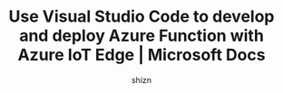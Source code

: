 ---
title: Use Visual Studio Code to develop and deploy Azure Function with Azure IoT Edge | Microsoft Docs
description: Use Visual Studio Code to develop and deploy Azure Function with Azure IoT Edge
services: iot-edge
keywords: 
author: shizn
manager: timlt

ms.author: xshi
ms.date: 12/06/2017
ms.topic: article
ms.service: iot-edge

---